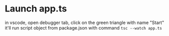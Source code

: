# Launch app.ts

in vscode, open debugger tab, click on the green triangle with name "Start"
it'll run script object from package.json with command `tsc --watch app.ts`
